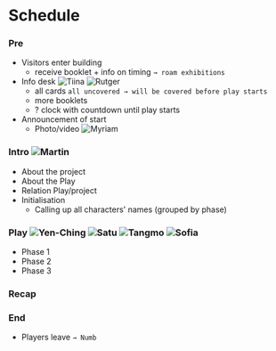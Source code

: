 # Schedule

### Pre
- Visitors enter building
	- receive booklet + info on timing `→ roam exhibitions`
- Info desk ![Tiina](https://img.shields.io/static/v1?label=&message=Tiina&style=flat-square&color=963) ![Rutger](https://img.shields.io/static/v1?label=&message=Rutger&style=flat-square&color=690)
	- all cards `all uncovered → will be covered before play starts`
	- more booklets
	- ? clock with countdown until play starts
- Announcement of start
	- Photo/video ![Myriam](https://img.shields.io/static/v1?label=&message=Myriam&style=flat-square&color=ca0)


### Intro ![Martin](https://img.shields.io/static/v1?label=&message=Martin&style=flat-square&color=33c)
- About the project
- About the Play
- Relation Play/project
- Initialisation
	- Calling up all characters' names (grouped by phase)


### Play ![Yen-Ching](https://img.shields.io/static/v1?label=&message=Yen-Ching&style=flat-square&color=c0c) ![Satu](https://img.shields.io/static/v1?label=&message=Satu&style=flat-square&color=666) ![Tangmo](https://img.shields.io/static/v1?label=&message=Tangmo&style=flat-square&color=666) ![Sofia](https://img.shields.io/static/v1?label=&message=Sofia&style=flat-square&color=666)
- Phase 1
- Phase 2
- Phase 3


### Recap


### End
- Players leave `→ Numb`
